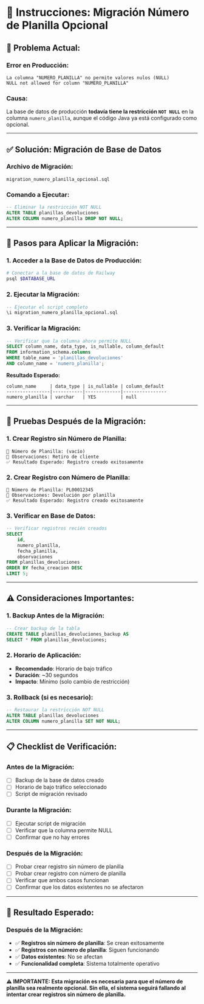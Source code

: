 # 🔧 Instrucciones: Migración Número de Planilla Opcional

## 🚨 **Problema Actual:**

### **Error en Producción:**
```
La columna "NUMERO_PLANILLA" no permite valores nulos (NULL)
NULL not allowed for column "NUMERO_PLANILLA"
```

### **Causa:**
La base de datos de producción **todavía tiene la restricción `NOT NULL`** en la columna `numero_planilla`, aunque el código Java ya está configurado como opcional.

---

## ✅ **Solución: Migración de Base de Datos**

### **Archivo de Migración:**
`migration_numero_planilla_opcional.sql`

### **Comando a Ejecutar:**
```sql
-- Eliminar la restricción NOT NULL
ALTER TABLE planillas_devoluciones 
ALTER COLUMN numero_planilla DROP NOT NULL;
```

---

## 🔧 **Pasos para Aplicar la Migración:**

### **1. Acceder a la Base de Datos de Producción:**
```bash
# Conectar a la base de datos de Railway
psql $DATABASE_URL
```

### **2. Ejecutar la Migración:**
```sql
-- Ejecutar el script completo
\i migration_numero_planilla_opcional.sql
```

### **3. Verificar la Migración:**
```sql
-- Verificar que la columna ahora permite NULL
SELECT column_name, data_type, is_nullable, column_default
FROM information_schema.columns
WHERE table_name = 'planillas_devoluciones'
AND column_name = 'numero_planilla';
```

**Resultado Esperado:**
```
column_name     | data_type | is_nullable | column_default
----------------|-----------|-------------|----------------
numero_planilla | varchar   | YES         | null
```

---

## 🧪 **Pruebas Después de la Migración:**

### **1. Crear Registro sin Número de Planilla:**
```
📄 Número de Planilla: (vacío)
💬 Observaciones: Retiro de cliente
✅ Resultado Esperado: Registro creado exitosamente
```

### **2. Crear Registro con Número de Planilla:**
```
📄 Número de Planilla: PL00012345
💬 Observaciones: Devolución por planilla
✅ Resultado Esperado: Registro creado exitosamente
```

### **3. Verificar en Base de Datos:**
```sql
-- Verificar registros recién creados
SELECT 
    id,
    numero_planilla,
    fecha_planilla,
    observaciones
FROM planillas_devoluciones 
ORDER BY fecha_creacion DESC 
LIMIT 5;
```

---

## ⚠️ **Consideraciones Importantes:**

### **1. Backup Antes de la Migración:**
```sql
-- Crear backup de la tabla
CREATE TABLE planillas_devoluciones_backup AS 
SELECT * FROM planillas_devoluciones;
```

### **2. Horario de Aplicación:**
- **Recomendado**: Horario de bajo tráfico
- **Duración**: ~30 segundos
- **Impacto**: Mínimo (solo cambio de restricción)

### **3. Rollback (si es necesario):**
```sql
-- Restaurar la restricción NOT NULL
ALTER TABLE planillas_devoluciones 
ALTER COLUMN numero_planilla SET NOT NULL;
```

---

## 📋 **Checklist de Verificación:**

### **Antes de la Migración:**
- [ ] Backup de la base de datos creado
- [ ] Horario de bajo tráfico seleccionado
- [ ] Script de migración revisado

### **Durante la Migración:**
- [ ] Ejecutar script de migración
- [ ] Verificar que la columna permite NULL
- [ ] Confirmar que no hay errores

### **Después de la Migración:**
- [ ] Probar crear registro sin número de planilla
- [ ] Probar crear registro con número de planilla
- [ ] Verificar que ambos casos funcionan
- [ ] Confirmar que los datos existentes no se afectaron

---

## 🎯 **Resultado Esperado:**

### **Después de la Migración:**
- ✅ **Registros sin número de planilla**: Se crean exitosamente
- ✅ **Registros con número de planilla**: Siguen funcionando
- ✅ **Datos existentes**: No se afectan
- ✅ **Funcionalidad completa**: Sistema totalmente operativo

---

**⚠️ IMPORTANTE: Esta migración es necesaria para que el número de planilla sea realmente opcional. Sin ella, el sistema seguirá fallando al intentar crear registros sin número de planilla.**
